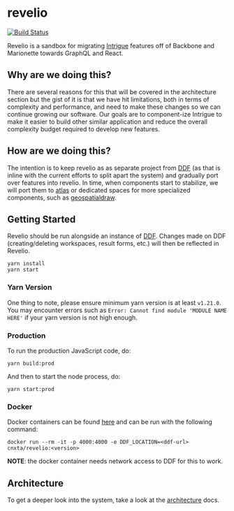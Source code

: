 # revelio

[![Build Status](https://travis-ci.org/connexta/revelio.svg?branch=master)](https://travis-ci.org/connexta/revelio)

Revelio is a sandbox for migrating
[Intrigue](https://github.com/codice/ddf-ui/tree/master/ui-frontend/packages/catalog-ui-search)
features off of Backbone and Marionette towards GraphQL and React.

## Why are we doing this?

There are several reasons for this that will be covered in the
architecture section but the gist of it is that we have hit limitations,
both in terms of complexity and performance, and need to make these
changes so we can continue growing our software. Our goals are to
component-ize Intrigue to make it easier to build other similar
application and reduce the overall complexity budget required to develop
new features.

## How are we doing this?

The intention is to keep revelio as as separate project from
[DDF](https://github.com/codice/ddf) (as that is inline with the current
efforts to split apart the system) and gradually port over features into
revelio. In time, when components start to stabilize, we will port them to
[atlas](https://github.com/connexta/atlas) or dedicated spaces for more
specialized components, such as
[geospatialdraw](https://github.com/connexta/geospatialdraw).

## Getting Started

Revelio should be run alongside an instance of [DDF](https://github.com/codice/ddf).
Changes made on DDF (creating/deleting workspaces, result forms, etc.) will
then be reflected in Revelio.

    yarn install
    yarn start

### Yarn Version

One thing to note, please ensure minimum yarn version is at least `v1.21.0`. You may encounter errors such as `Error: Cannot find module 'MODULE NAME HERE'` if your yarn version is not high enough. 

### Production

To run the production JavaScript code, do:

    yarn build:prod

And then to start the node process, do:

    yarn start:prod

### Docker

Docker containers can be found
[here](https://hub.docker.com/repository/docker/cnxta/revelio) and can be
run with the following command:

    docker run --rm -it -p 4000:4000 -e DDF_LOCATION=<ddf-url> cnxta/revelio:<version>

**NOTE**: the docker container needs network access to DDF for this to
work.

## Architecture

To get a deeper look into the system, take a look at the
[architecture](./docs/architecture.md) docs.
